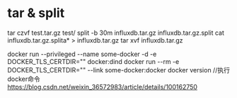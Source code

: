 # tar & split
tar czvf test.tar.gz test/
split -b 30m influxdb.tar.gz influxdb.tar.gz.split
cat influxdb.tar.gz.splita* > influxdb.tar.gz
tar xvf influxdb.tar.gz

docker run --privileged --name some-docker -d -e DOCKER_TLS_CERTDIR="" docker:dind
docker run --rm -e DOCKER_TLS_CERTDIR="" --link some-docker:docker docker version //执行docker命令
https://blog.csdn.net/weixin_36572983/article/details/100162750

